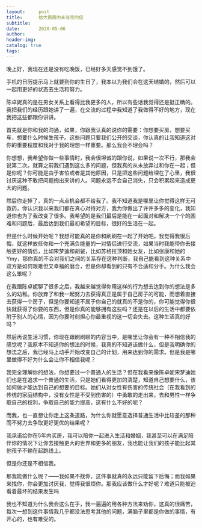 ```yaml
---
layout:     post  
title:      给大霞霞的未写完的信
subtitle:  
date:       2020-05-06  
author:  
header-img: 
catalog: true  
tags:
---
```


晚上好，我现在还是没有吃晚饭，已经好多天感觉不到饿了。

手机的日历提示马上就要到你的生日了，我本以为我们会在这天结婚的，然后可以一起用更好的状态去生活和努力。

陈卓妮真的是在男女关系上看得比我更多的人，所以有些话我觉得还是挺正确的。我把我们的经历跟她讲了一遍，在交流的过程中我知道了我做得不好的地方，现在我把这些都跟你讲讲。

首先就是你和我的沟通，如果，你跟我认真的说你的需要：你想要买房，想要买车，想要什么时候生孩子。这些问题只要我们公开的交谈，你认真的让我知道这对你的重要程度和我对于我的理想一样重要。那么我会不理会吗？

你想想，我希望你做一些事情时，我会很坦诚的跟你说，如果说一次不行，那我会说第二次。就算之前我们遇到这么多的问题，但我真的从未放弃过和你在一起；但是你呢？你可能是由于害怕或者是其他原因，只是把这些问题给埋在了心里，我很讨厌这种不敢把问题掏出来讲的人。问题永远不会自己消失，只会积累起来造成更大的问题。

然后你走掉了，真的一点点机会都不给我了。我不知道我是哪里让你觉得这样无可救药，你认识我以来我们都在真心对待对方，我为你做出了许许多多的变化，我知道你也为了我改变了很多。我希望的是我们最后是能在一起面对和解决一个个的困难和问题后，最后达到我们最初希望的目标，很好的生活在一起。

但是什么时候开始呢？我想可能真的是你和刷刷在一起了开始吧。我觉得我很后悔，就这样放任你和一个充满负能量的一对情侣进行交流，如果当时我能带你去接触更好的情侣，比如宋梦迪和胡爸，比如苏格拉顶和她女友，比如张康和她的Ymy，那你真的不会对我们之间的关系存在这种判断，我自己能看到这种关系中双方是如何艰难但又幸福的磨合，但是你却看到的只有不合适和分手。为什么我会这么笨呢？

在我跟陈卓妮聊了很多之后，我越来越觉得你用这样的行为想去达到你的想法是多么的幼稚。你放弃了和我一起努力去获得真正是属于自己房子的可能，而想着直接去获得一个房子，但是你要知道不属于你自己的就真的不是你的，你可能觉得你很快就获得了你要的东西，但是你真的能够拥有这些吗？还是在以后的生活中都要依附于别人的心情，因为你要时刻担心你最重视的这一切会失去。这种生活真的好吗？

然后再说生活习惯，你现在跟刷刷聊的内容当中，是哪里让你会有一种不相信我的感觉呢？我原本不知道你的想法的时候，我真的不知道该做什么，但是我明确你的想法之后，我已经马上动手开始改变自己的计划，用来达到你的需求。但是我是哪里做得不好为什么会让你不相信我呢？

我完全理解你的想法，你想要过一个普通人的生活？但在我看来像陈卓妮宋梦迪她们也是在追求一个普通的生活，只是她们看得更加的清楚，知道自己想要什么，该如何做才能达到自己的想要的目标。她们从对女性有伤害的传统社会（在我看到的传统的家庭结构中，没有女性是不受到伤害的）中勇敢的走出来，去和男性一样争取自己的权利，争取自己的能力提高，这有什么不好的呢？

而我，也一直想让你走上这条道路，为什么你就愿意选择普通生活中比较差的那种而不努力去争取更好更优的结果呢？

我承诺给你在5年内买房，我可以陪你一起进入生活和婚姻，我甚至可以在满足陪伴你的情况下让你去接触更大的世界和更多的朋友，我也能让我们的孩子能比起其他孩子不输在起跑线上。

但是你还是不相信我。

那我能做什么呢？——我如果不找你，这件事就真的永远只能留下后悔；而我如果来找你，你会更加讨厌我，觉得我很烦你。那我应该做什么才好呢？难道只能被迫看着最坏的结果发生吗

我也不知道为什么我会这么在乎，我一遍遍的用各种方法来劝你，这真的很痛苦，每次一想到这件事情我几乎都没法思考其他的问题，满脑子里都是你做的事情，有开心的，也有难受的。
